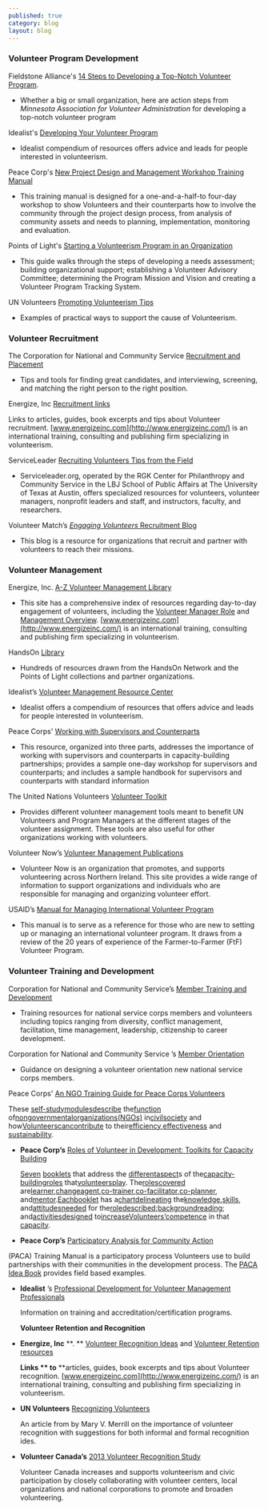 ```yaml
---
published: true
category: blog
layout: blog
---
```


### **Volunteer Program Development**

Fieldstone Alliance's [14 Steps to Developing a Top-Notch Volunteer Program](http://www.fieldstonealliance.org/client/tools_you_can_use/02-19-09_start_volunteer_program.cfm%22%20%5Cl%20%2211).

- Whether a big or small organization, here are action steps from _Minnesota Association for Volunteer Administration_ for developing a top-notch volunteer program


Idealist's [Developing Your Volunteer Program](http://www.idealist.org/info/VolunteerMgmt/Developing)

- Idealist compendium of resources offers advice and leads for people interested in volunteerism.  

Peace Corp's [New Project Design and Management Workshop Training Manual](http://collection.peacecorps.gov/cdm/singleitem/collection/p15105coll3/id/104/rec/78)

- This training manual is designed for a one-and-a-half-to four-day workshop to show Volunteers and their counterparts how to involve the community through the project design process, from analysis of community assets and needs to planning, implementation, monitoring and evaluation.


Points of Light's [Starting a Volunteerism Program in an Organization](http://www.vaservice.org/uploads/public/Resource_Library/Nonprofit_Management/Volunteer_Recruitment_and_Management/01_Recruitment_and_Development/Starting_a_Volunteer_Program.pdf)

- This guide walks through the steps of developing a needs assessment; building organizational support; establishing a Volunteer Advisory Committee;
    determining the Program Mission and Vision and creating a Volunteer Program Tracking System.  

UN Volunteers
        [Promoting Volunteerism Tips](http://www.worldvolunteerweb.org/resources/how-to-guides/support.html)

- Examples of practical ways to support the cause of Volunteerism.  


### **Volunteer Recruitment**

The Corporation for National and Community Service [Recruitment and Placement](https://www.nationalserviceresources.gov/recruitment-and-placement#.VJiZCF4bkA.)

- Tips and tools for finding great candidates, and interviewing, screening, and matching the right person to the right position.

Energize, Inc [Recruitment links](https://www.energizeinc.com/how_tos_volunteer_management/recruitment)

Links to articles, guides, book excerpts and tips about Volunteer recruitment. [www.energizeinc.com](http://www.energizeinc.com/) is an international training, consulting and publishing firm specializing in volunteerism.

ServiceLeader [Recruiting Volunteers Tips from the Field](http://www.serviceleader.org/leaders/recruitingsub)

- Serviceleader.org, operated by the RGK Center for Philanthropy and Community Service in the LBJ School of Public Affairs at The University of Texas at Austin, offers specialized resources for volunteers, volunteer managers, nonprofit leaders and staff, and instructors, faculty, and researchers.

Volunteer Match’s [_Engaging Volunteers_ Recruitment Blog](http://blogs.volunteermatch.org/engagingvolunteers/)

- This blog is a resource for organizations that recruit and partner with volunteers to reach their missions.

### **Volunteer Management**


Energize, Inc. [A-Z Volunteer Management Library](https://www.energizeinc.com/a-z)

- This site has a comprehensive index of resources regarding day-to-day engagement of volunteers, including the [Volunteer Manager Role](http://www.energizeinc.com/how_tos_volunteer_management/volunteer_resources_manager_role) and [Management Overview](http://www.energizeinc.com\how_tos_volunteer_management\volunteer_management_overview). [www.energizeinc.com](http://www.energizeinc.com/) is an international training, consulting and publishing firm specializing in volunteerism.

HandsOn [Library](http://www.handsonnetwork.org/tools/library)

- Hundreds of resources drawn from the HandsOn Network and the Points of Light collections and partner organizations.

Idealist’s [Volunteer Management Resource Center](http://www.idealist.org/info/VolunteerMgmt)

- Idealist offers a compendium of resources that offers advice and leads for people interested in volunteerism.

Peace Corps' [Working with Supervisors and Counterparts](http://collection.peacecorps.gov/cdm/singleitem/collection/p15105coll3/id/31/rec/133)

- This resource, organized into three parts, addresses the importance of working with supervisors and counterparts in capacity-building partnerships;
    provides a sample one-day workshop for supervisors and counterparts; and includes a sample handbook for supervisors and counterparts with standard
    information

The United Nations Volunteers [Volunteer Toolkit](http://www.unv.org/news-resources/resources/on-volunteerism/volunteer-toolkit.html)

- Provides different volunteer management tools meant to benefit UN Volunteers and Program Managers at the different stages of the volunteer assignment. These tools are also useful for other organizations working with volunteers.

Volunteer Now’s [Volunteer Management Publications](http://www.volunteernow.co.uk/supporting-organisations/publications)

- Volunteer Now is an organization that promotes, and supports volunteering across Northern Ireland. This site provides a wide range of information to support organizations and individuals who are responsible for managing and organizing volunteer effort.

USAID’s [Manual for Managing International Volunteer Program](http://vegaalliance.org/site/wp-content/uploads/2014/03/USAID-Managing-International-Volunteer-Programs.pdf)

- This manual is to serve as a reference for those who are new to setting up or managing an international volunteer program. It draws from a review of the 20
    years of experience of the Farmer-to-Farmer (FtF) Volunteer Program.

### **Volunteer Training and Development**

Corporation for National and Community Service’s [Member Training and Development](http://www.nationalservice.gov/resources/member-and-volunteer-development)

- Training resources for national service corps members and volunteers including topics ranging from diversity, conflict management, facilitation, time
        management, leadership, citizenship to career development.<u></u>

Corporation for National and Community Service
        ’s [Member Orientation](https://www.nationalserviceresources.gov/member-orientation#.VJibD14bkA)

- Guidance on designing a volunteer orientation new national service corps members.

Peace Corps' [An NGO Training Guide for Peace Corps Volunteers](http://collection.peacecorps.gov/cdm/singleitem/collection/p15105coll3/id/50/rec/79)

These [self-study](http://collection.peacecorps.gov/cdm/search/searchterm/self-study)[modules](http://collection.peacecorps.gov/cdm/search/searchterm/modules)[describe](http://collection.peacecorps.gov/cdm/search/searchterm/describe) the[function](http://collection.peacecorps.gov/cdm/search/searchterm/function) of[nongovernmental](http://collection.peacecorps.gov/cdm/search/searchterm/nongovernmental)[organizations](http://collection.peacecorps.gov/cdm/search/searchterm/organizations)[(NGOs)](http://collection.peacecorps.gov/cdm/search/searchterm/(NGOs)) in[civil](http://collection.peacecorps.gov/cdm/search/searchterm/civil)[society](http://collection.peacecorps.gov/cdm/search/searchterm/society) and how[Volunteers](http://collection.peacecorps.gov/cdm/search/searchterm/Volunteers)[can](http://collection.peacecorps.gov/cdm/search/searchterm/can)[contribute](http://collection.peacecorps.gov/cdm/search/searchterm/contribute) to their[efficiency](http://collection.peacecorps.gov/cdm/search/searchterm/efficiency),[effectiveness](http://collection.peacecorps.gov/cdm/search/searchterm/effectiveness) and    [sustainability](http://collection.peacecorps.gov/cdm/search/searchterm/sustainability).

*   **Peace Corp’s**
        [Roles of Volunteer in Development: Toolkits for Capacity Building
        ](http://collection.peacecorps.gov/cdm/singleitem/collection/p15105coll3/id/94/rec/96)

    [Seven](http://collection.peacecorps.gov/cdm/search/searchterm/seven)
    [booklets](http://collection.peacecorps.gov/cdm/search/searchterm/booklets)
that address the [different](http://collection.peacecorps.gov/cdm/search/searchterm/different)[aspect](http://collection.peacecorps.gov/cdm/search/searchterm/aspect)s of the[capacity-building](http://collection.peacecorps.gov/cdm/search/searchterm/capacity-building)[roles](http://collection.peacecorps.gov/cdm/search/searchterm/roles) that[volunteers](http://collection.peacecorps.gov/cdm/search/searchterm/Volunteers)[play](http://collection.peacecorps.gov/cdm/search/searchterm/play). The[roles](http://collection.peacecorps.gov/cdm/search/searchterm/roles)[covered](http://collection.peacecorps.gov/cdm/search/searchterm/covered) are[learner](http://collection.peacecorps.gov/cdm/search/searchterm/learner),[change](http://collection.peacecorps.gov/cdm/search/searchterm/change)[agent](http://collection.peacecorps.gov/cdm/search/searchterm/agent),[co-trainer](http://collection.peacecorps.gov/cdm/search/searchterm/co-trainer),[co-facilitator](http://collection.peacecorps.gov/cdm/search/searchterm/co-facilitator),[co-planner](http://collection.peacecorps.gov/cdm/search/searchterm/co-planner), and[mentor](http://collection.peacecorps.gov/cdm/search/searchterm/mentor).[Each](http://collection.peacecorps.gov/cdm/search/searchterm/Each)[booklet](http://collection.peacecorps.gov/cdm/search/searchterm/booklet) has a[chart](http://collection.peacecorps.gov/cdm/search/searchterm/chart)[delineating](http://collection.peacecorps.gov/cdm/search/searchterm/delineating) the[knowledge](http://collection.peacecorps.gov/cdm/search/searchterm/knowledge),[skills](http://collection.peacecorps.gov/cdm/search/searchterm/skills), and[attitudes](http://collection.peacecorps.gov/cdm/search/searchterm/attitudes)[needed](http://collection.peacecorps.gov/cdm/search/searchterm/needed) for the[role](http://collection.peacecorps.gov/cdm/search/searchterm/role)[described](http://collection.peacecorps.gov/cdm/search/searchterm/described);[background](http://collection.peacecorps.gov/cdm/search/searchterm/background)[reading](http://collection.peacecorps.gov/cdm/search/searchterm/reading); and[activities](http://collection.peacecorps.gov/cdm/search/searchterm/activities)[designed](http://collection.peacecorps.gov/cdm/search/searchterm/designed) to[increase](http://collection.peacecorps.gov/cdm/search/searchterm/increase)[Volunteers’](http://collection.peacecorps.gov/cdm/search/searchterm/Volunteers%D5)[competence](http://collection.peacecorps.gov/cdm/search/searchterm/competence) in that    [capacity](http://collection.peacecorps.gov/cdm/search/searchterm/capacity).

*   **Peace Corp’s**
        [Participatory Analysis for Community Action](http://collection.peacecorps.gov/cdm/singleitem/collection/p15105coll3/id/41/rec/30)
        <u></u>

(PACA) Training Manual is a participatory process Volunteers use to build partnerships with their communities in the development process. The    [PACA Idea Book](http://collection.peacecorps.gov/cdm/singleitem/collection/p15105coll3/id/60/rec/25) provides field based examples.<u></u>

*   **Idealist**
        ’s [Professional Development for Volunteer Management Professionals](http://www.idealist.org/info/VolunteerMgmt/ProfDevelopment)

    Information on training and accreditation/certification programs.

    **Volunteer Retention and Recognition**

*   **Energize, Inc**
        **. **
        [Volunteer Recognition Ideas](http://www.energizeinc.com/ideas.html)
        and [Volunteer Retention resources](https://www.energizeinc.com/how_tos_volunteer_management/retention)

    **Links **
    to** **articles, guides, book excerpts and tips about Volunteer recognition. [www.energizeinc.com](http://www.energizeinc.com/) is
    an international training, consulting and publishing firm specializing in volunteerism.

*   **UN Volunteers**
        [Recognizing Volunteers](http://www.worldvolunteerweb.org/resources/how-to-guides/manage-volunteers/doc/recognizing-volunteers.html)

    An article from by Mary V. Merrill on the importance of volunteer recognition with suggestions for both informal and formal recognition ides.

*   **Volunteer Canada’s**
        [2013 Volunteer Recognition Study](http://volunteer.ca/content/2013-volunteer-recognition-study)

    Volunteer Canada increases and supports volunteerism and civic participation by closely collaborating with volunteer centers, local organizations and
    national corporations to promote and broaden volunteering.
